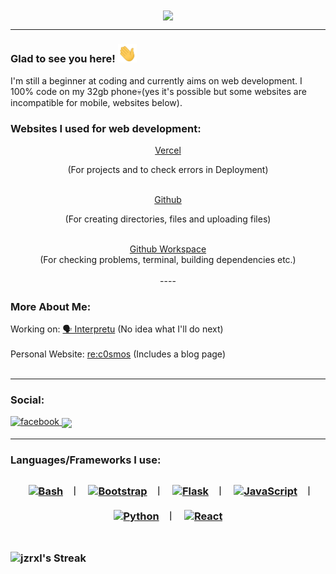 <div align="center">
<img src="https://media2.giphy.com/media/VHFT6zk63ZPQ9bzX4U/giphy.gif?cid=6c09b952csakvu98o6iphu45g82j1wsvu46jj19pgx4vi61h&ep=v1_internal_gif_by_id&rid=giphy.gif&ct=g" align="center" height="" width="" />
</div>    
  

----

### Glad to see you here! <img src="https://github.com/ABSphreak/ABSphreak/blob/master/gifs/Hi.gif" width="30px"> 
I'm still a beginner at coding and currently aims on web development. I 100% code on my 32gb phone💀(yes it's possible but some websites are incompatible for mobile, websites below).

### Websites I used for web development:
<p align="center"><a href="https://vercel.com">Vercel</a><br>
<p align="center">(For projects and to check errors in Deployment)<br>
<br>
<p align="center"><a href="https://github.com">Github</a><br>
<p align="center">(For creating directories, files and uploading files)<br>
<br>
<p align="center"><a href="https://github.dev/github/dev">Github Workspace</a><br>
(For checking problems, terminal, building dependencies etc.)<br>
<br>
----
<h3>More About Me:</h3>
Working on: <a href="https://interpretu.vercel.app">🗣️ Interpretu<a/> (No idea what I'll do next)<br>
<br>
Personal Website: <a href="https://rec0smos.vercel.app">re:c0smos</a> (Includes a blog page)<br>
<br>


----
<p align="center"><h3>Social: </h3><a href="https://www.facebook.com/jezzabuu4" target="_blank">
<img src=https://img.shields.io/badge/facebook-%232E87FB.svg?&style=for-the-badge&logo=facebook&logoColor=white alt=facebook style="margin-bottom: 5px;" />
</a>  <img src="https://komarev.com/ghpvc/?username=jzrxl&&style=flat-square" align="center" />
</div>

---- 


<p align="center"><h3>Languages/Frameworks I use:
<br>
<br>
<div align="center">  
<a href="https://www.gnu.org/software/bash/" target="_blank"><img style="margin: 10px" src="https://profilinator.rishav.dev/skills-assets/gnu_bash-icon.svg" alt="Bash" height="25" /></a>︱ 
<a href="https://getbootstrap.com/docs/3.4/javascript/" target="_blank"><img style="margin: 10px" src="https://profilinator.rishav.dev/skills-assets/bootstrap-plain.svg" alt="Bootstrap" height="25" /></a>︱  
<a href="https://flask.palletsprojects.com/" target="_blank"><img style="margin: 10px" src="https://profilinator.rishav.dev/skills-assets/flask.png" alt="Flask" height="25" /></a>︱  
<a href="https://www.javascript.com/" target="_blank"><img style="margin: 10px" src="https://profilinator.rishav.dev/skills-assets/javascript-original.svg" alt="JavaScript" height="25" /></a>︱
<a href="https://www.python.org/" target="_blank"><img style="margin: 10px" src="https://profilinator.rishav.dev/skills-assets/python-original.svg" alt="Python" height="25" /></a>︱ 
<a href="https://reactjs.org/" target="_blank"><img style="margin: 10px" src="https://profilinator.rishav.dev/skills-assets/react-original-wordmark.svg" alt="React" height="25" /></a>  
</div>

<br/>


![jzrxl's Streak](https://github-readme-streak-stats.herokuapp.com/?user=jzrxl&theme=highcontrast&hide_border=false)